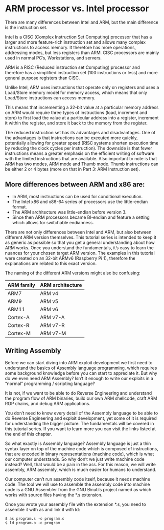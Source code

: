 ARM processor vs. Intel processor
===========

There are many differences between Intel and ARM, 
but the main difference is the instruction set. 

Intel is a CISC (Complex Instruction Set Computing) processor that has a larger and more feature-rich instruction set and allows many complex instructions to access memory.
It therefore has more operations, addressing modes, but less registers than ARM. 
CISC processors are mainly used in normal PC’s, Workstations, and servers.

ARM is a RISC (Reduced instruction set Computing) processor and therefore has a simplified instruction set 
(100 instructions or less) and more general purpose registers than CISC.

Unlike Intel, ARM uses instructions that operate only on registers and uses a Load/Store memory model for memory access,
which means that only Load/Store instructions can access memory. 

This means that incrementing a 32-bit value at a particular memory address on ARM would require three types of instructions 
(load, increment and store) to first load the value at a particular address into a register, 
increment it within the register,
and store it back to the memory from the register.

The reduced instruction set has its advantages and disadvantages. 
One of the advantages is that instructions can be executed more quickly, 
potentially allowing for greater speed (RISC systems shorten execution time by reducing the clock cycles per instruction). 
The downside is that fewer instructions means a greater emphasis on the efficient writing of software with the limited instructions that are available.
Also important to note is that ARM has two modes, ARM mode and Thumb mode.
Thumb instructions can be either 2 or 4 bytes (more on that in Part 3: ARM Instruction set).

## More differences between ARM and x86 are:

* In ARM, most instructions can be used for conditional execution.
* The Intel x86 and x86-64 series of processors use the little-endian format.
* The ARM architecture was little-endian before version 3.
* Since then ARM processors became BI-endian and feature a setting which allows for switchable endianness.

There are not only differences between Intel and ARM,
but also between different ARM version themselves.
This tutorial series is intended to keep it as generic as possible so that you get a general understanding about how ARM works.
Once you understand the fundamentals, 
it’s easy to learn the nuances for your chosen target ARM version. 
The examples in this tutorial were created on an 32-bit ARMv6 (Raspberry Pi 1), 
therefore the explanations are related to this exact version.

The naming of the different ARM versions might also be confusing:

| ARM family 	| ARM architecture |
|---------------|------------------|
|ARM7 | 	ARM v4
|ARM9 |	ARM v5
|ARM11 |	ARM v6
|Cortex-A | 	ARM v7-A
|Cortex-R |	ARM v7-R
|Cortex-M |	ARM v7-M

## Writing Assembly

Before we can start diving into ARM exploit development we first need to understand the basics of Assembly language programming,
which requires some background knowledge before you can start to appreciate it.
But why do we even need ARM Assembly? 
Isn’t it enough to write our exploits in a “normal” programming / scripting language?

It is not, if we want to be able to do Reverse Engineering and understand the program flow of ARM binaries,
build our own ARM shellcode, craft ARM ROP chains, and debug ARM applications.

You don’t need to know every detail of the Assembly language to be able to do Reverse Engineering and exploit development,
yet some of it is required for understanding the bigger picture. 
The fundamentals will be covered in this tutorial series.
If you want to learn more you can visit the links listed at the end of this chapter.

So what exactly is Assembly language? 
Assembly language is just a thin syntax layer on top of the machine code which is composed of instructions,
that are encoded in binary representations (machine code),
which is what our computer understands. 
So why don’t we just write machine code instead? 
Well, that would be a pain in the ass. 
For this reason, we will write assembly, ARM assembly,
which is much easier for humans to understand. 

Our computer can’t run assembly code itself, 
because it needs machine code. 
The tool we will use to assemble the assembly code into machine code is a GNU Assembler
from the GNU Binutils project named as which works with source files having the *.s extension.

Once you wrote your assembly file with the extension *.s, you need to assemble it with as and link it with ld:
```
$ as program.s -o program.o
$ ld program.o -o program
```